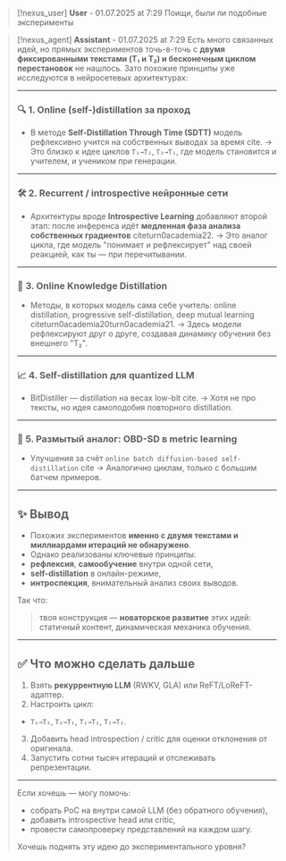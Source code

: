 >[!nexus_user] **User** - 01.07.2025 at 7:29
> Поищи, были ли подобные эксперименты
<!-- UID: f630f185-b51f-4ce5-8655-388b9d295fdd -->




>[!nexus_agent] **Assistant** - 01.07.2025 at 7:29
> Есть много связанных идей, но прямых экспериментов точь-в-точь с **двумя фиксированными текстами (T₁ и T₂) и бесконечным циклом перестановок** не нашлось. Зато похожие принципы уже исследуются в нейросетевых архитектурах:
> 
> ---
> 
> ### 🔍 1. **Online (self-)distillation зa проход** 
> - В методе **Self-Distillation Through Time (SDTT)** модель рефлексивно учится на собственных выводах за время cite. 
>  → Это близко к идее циклов `T₁→T₂`, `T₂→T₁`, где модель становится и учителем, и учеником при генерации.
> 
> ---
> 
> ### 🛠️ 2. **Recurrent / introspective нейронные сети** 
> - Архитектуры вроде **Introspective Learning** добавляют второй этап: после инференса идёт **медленная фаза анализа собственных градиентов** citeturn0academia22. 
>  → Это аналог цикла, где модель "понимает и рефлексирует" над своей реакцией, как ты — при перечитывании.
> 
> ---
> 
> ### 🔀 3. **Online Knowledge Distillation** 
> - Методы, в которых модель сама себе учитель: online distillation, progressive self-distillation, deep mutual learning citeturn0academia20turn0academia21. 
>  → Здесь модели рефлексируют друг о друге, создавая динамику обучения без внешнего "T₂".
> 
> ---
> 
> ### 📈 4. **Self-distillation для quantized LLM** 
> - BitDistiller — distillation на весах low-bit cite. 
>  → Хотя не про тексты, но идея самоподобия повторного distillation.
> 
> ---
> 
> ### 🧠 5. **Размытый аналог: OBD-SD в metric learning** 
> - Улучшения за счёт `online batch diffusion-based self-distillation` cite 
>  → Аналогично циклам, только с большим батчем примеров.
> 
> ---
> 
> ## ✨ Вывод
> 
> - Похожих экспериментов **именно с двумя текстами и миллиардами итераций не обнаружено**.
> - Однако реализованы ключевые принципы:
>  - **рефлексия**, **самообучение** внутри одной сети,
>  - **self-distillation** в онлайн-режиме,
>  - **интроспекция**, внимательный анализ своих выводов.
>  
> Так что:
> > твоя конструкция — **новаторское развитие** этих идей: статичный контент, динамическая механика обучения.
> 
> ---
> 
> ## ✅ Что можно сделать дальше
> 
> 1. Взять **рекуррентную LLM** (RWKV, GLA) или ReFT/LoReFT-адаптер.
> 2. Настроить цикл: 
>  - `T₁→T₂`, `T₂→T₁`, `T₁→T₁`, `T₂→T₂`.
> 3. Добавить head introspection / critic для оценки отклонения от оригинала.
> 4. Запустить сотни тысяч итераций и отслеживать репрезентации.
> 
> ---
> 
> Если хочешь — могу помочь:
> - собрать PoC на внутри самой LLM (без обратного обучения),
> - добавить introspective head или critic,
> - провести самопроверку представлений на каждом шагу.
> 
> Хочешь поднять эту идею до экспериментального уровня?
<!-- UID: 1ddcfdec-2da5-4fba-bb65-2435b4e89730 -->
